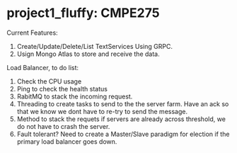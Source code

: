 # project1_fluffy: CMPE275

Current Features:
1. Create/Update/Delete/List TextServices Using GRPC. 
2. Usign Mongo Atlas to store and receive the data.


Load Balancer, to do list:
1. Check the CPU usage
2. Ping to check the health status
3. RabitMQ to stack the incoming request.
4. Threading to create tasks to send to the the server farm. Have an ack so that we know we dont have to re-try to send the message.
5. Method to stack the requets if servers are already across threshold, we do not have to crash the server.
6. Fault tolerant? Need to create a Master/Slave paradigm for election if the primary load balancer goes down.
